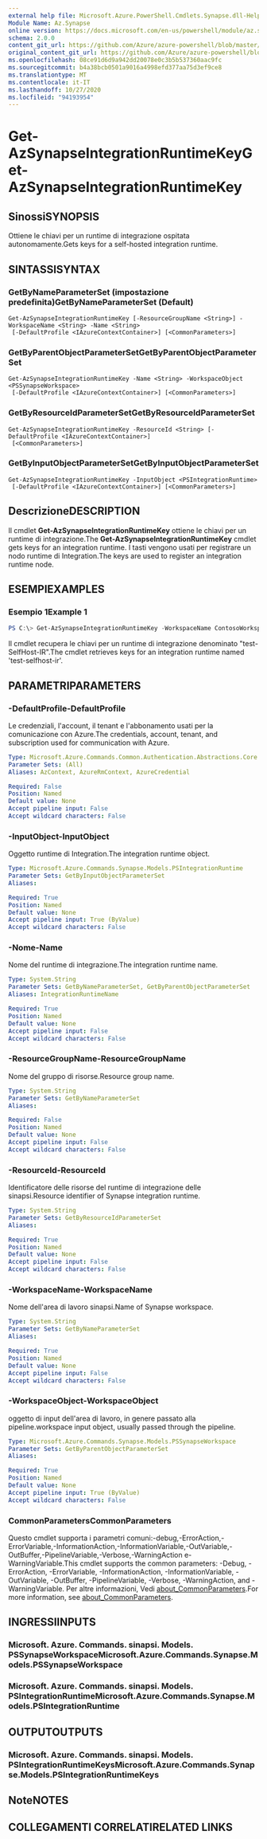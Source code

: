 ```yaml
---
external help file: Microsoft.Azure.PowerShell.Cmdlets.Synapse.dll-Help.xml
Module Name: Az.Synapse
online version: https://docs.microsoft.com/en-us/powershell/module/az.synapse/get-azsynapseintegrationruntimekey
schema: 2.0.0
content_git_url: https://github.com/Azure/azure-powershell/blob/master/src/Synapse/Synapse/help/Get-AzSynapseIntegrationRuntimeKey.md
original_content_git_url: https://github.com/Azure/azure-powershell/blob/master/src/Synapse/Synapse/help/Get-AzSynapseIntegrationRuntimeKey.md
ms.openlocfilehash: 08ce91d6d9a942dd20078e0c3b5b537360aac9fc
ms.sourcegitcommit: b4a38bcb0501a9016a4998efd377aa75d3ef9ce8
ms.translationtype: MT
ms.contentlocale: it-IT
ms.lasthandoff: 10/27/2020
ms.locfileid: "94193954"
---
```

# <span data-ttu-id="f4974-101">Get-AzSynapseIntegrationRuntimeKey</span><span class="sxs-lookup"><span data-stu-id="f4974-101">Get-AzSynapseIntegrationRuntimeKey</span></span>

## <span data-ttu-id="f4974-102">Sinossi</span><span class="sxs-lookup"><span data-stu-id="f4974-102">SYNOPSIS</span></span>
<span data-ttu-id="f4974-103">Ottiene le chiavi per un runtime di integrazione ospitata autonomamente.</span><span class="sxs-lookup"><span data-stu-id="f4974-103">Gets keys for a self-hosted integration runtime.</span></span>

## <span data-ttu-id="f4974-104">SINTASSI</span><span class="sxs-lookup"><span data-stu-id="f4974-104">SYNTAX</span></span>

### <span data-ttu-id="f4974-105">GetByNameParameterSet (impostazione predefinita)</span><span class="sxs-lookup"><span data-stu-id="f4974-105">GetByNameParameterSet (Default)</span></span>
```
Get-AzSynapseIntegrationRuntimeKey [-ResourceGroupName <String>] -WorkspaceName <String> -Name <String>
 [-DefaultProfile <IAzureContextContainer>] [<CommonParameters>]
```

### <span data-ttu-id="f4974-106">GetByParentObjectParameterSet</span><span class="sxs-lookup"><span data-stu-id="f4974-106">GetByParentObjectParameterSet</span></span>
```
Get-AzSynapseIntegrationRuntimeKey -Name <String> -WorkspaceObject <PSSynapseWorkspace>
 [-DefaultProfile <IAzureContextContainer>] [<CommonParameters>]
```

### <span data-ttu-id="f4974-107">GetByResourceIdParameterSet</span><span class="sxs-lookup"><span data-stu-id="f4974-107">GetByResourceIdParameterSet</span></span>
```
Get-AzSynapseIntegrationRuntimeKey -ResourceId <String> [-DefaultProfile <IAzureContextContainer>]
 [<CommonParameters>]
```

### <span data-ttu-id="f4974-108">GetByInputObjectParameterSet</span><span class="sxs-lookup"><span data-stu-id="f4974-108">GetByInputObjectParameterSet</span></span>
```
Get-AzSynapseIntegrationRuntimeKey -InputObject <PSIntegrationRuntime>
 [-DefaultProfile <IAzureContextContainer>] [<CommonParameters>]
```

## <span data-ttu-id="f4974-109">Descrizione</span><span class="sxs-lookup"><span data-stu-id="f4974-109">DESCRIPTION</span></span>
<span data-ttu-id="f4974-110">Il cmdlet **Get-AzSynapseIntegrationRuntimeKey** ottiene le chiavi per un runtime di integrazione.</span><span class="sxs-lookup"><span data-stu-id="f4974-110">The **Get-AzSynapseIntegrationRuntimeKey** cmdlet gets keys for an integration runtime.</span></span> <span data-ttu-id="f4974-111">I tasti vengono usati per registrare un nodo runtime di Integration.</span><span class="sxs-lookup"><span data-stu-id="f4974-111">The keys are used to register an integration runtime node.</span></span>

## <span data-ttu-id="f4974-112">ESEMPI</span><span class="sxs-lookup"><span data-stu-id="f4974-112">EXAMPLES</span></span>

### <span data-ttu-id="f4974-113">Esempio 1</span><span class="sxs-lookup"><span data-stu-id="f4974-113">Example 1</span></span>
```powershell
PS C:\> Get-AzSynapseIntegrationRuntimeKey -WorkspaceName ContosoWorkspace -Name 'test-selfhost-ir'
```

<span data-ttu-id="f4974-114">Il cmdlet recupera le chiavi per un runtime di integrazione denominato "test-SelfHost-IR".</span><span class="sxs-lookup"><span data-stu-id="f4974-114">The cmdlet retrieves keys for an integration runtime named 'test-selfhost-ir'.</span></span>

## <span data-ttu-id="f4974-115">PARAMETRI</span><span class="sxs-lookup"><span data-stu-id="f4974-115">PARAMETERS</span></span>

### <span data-ttu-id="f4974-116">-DefaultProfile</span><span class="sxs-lookup"><span data-stu-id="f4974-116">-DefaultProfile</span></span>
<span data-ttu-id="f4974-117">Le credenziali, l'account, il tenant e l'abbonamento usati per la comunicazione con Azure.</span><span class="sxs-lookup"><span data-stu-id="f4974-117">The credentials, account, tenant, and subscription used for communication with Azure.</span></span>

```yaml
Type: Microsoft.Azure.Commands.Common.Authentication.Abstractions.Core.IAzureContextContainer
Parameter Sets: (All)
Aliases: AzContext, AzureRmContext, AzureCredential

Required: False
Position: Named
Default value: None
Accept pipeline input: False
Accept wildcard characters: False
```

### <span data-ttu-id="f4974-118">-InputObject</span><span class="sxs-lookup"><span data-stu-id="f4974-118">-InputObject</span></span>
<span data-ttu-id="f4974-119">Oggetto runtime di Integration.</span><span class="sxs-lookup"><span data-stu-id="f4974-119">The integration runtime object.</span></span>

```yaml
Type: Microsoft.Azure.Commands.Synapse.Models.PSIntegrationRuntime
Parameter Sets: GetByInputObjectParameterSet
Aliases:

Required: True
Position: Named
Default value: None
Accept pipeline input: True (ByValue)
Accept wildcard characters: False
```

### <span data-ttu-id="f4974-120">-Nome</span><span class="sxs-lookup"><span data-stu-id="f4974-120">-Name</span></span>
<span data-ttu-id="f4974-121">Nome del runtime di integrazione.</span><span class="sxs-lookup"><span data-stu-id="f4974-121">The integration runtime name.</span></span>

```yaml
Type: System.String
Parameter Sets: GetByNameParameterSet, GetByParentObjectParameterSet
Aliases: IntegrationRuntimeName

Required: True
Position: Named
Default value: None
Accept pipeline input: False
Accept wildcard characters: False
```

### <span data-ttu-id="f4974-122">-ResourceGroupName</span><span class="sxs-lookup"><span data-stu-id="f4974-122">-ResourceGroupName</span></span>
<span data-ttu-id="f4974-123">Nome del gruppo di risorse.</span><span class="sxs-lookup"><span data-stu-id="f4974-123">Resource group name.</span></span>

```yaml
Type: System.String
Parameter Sets: GetByNameParameterSet
Aliases:

Required: False
Position: Named
Default value: None
Accept pipeline input: False
Accept wildcard characters: False
```

### <span data-ttu-id="f4974-124">-ResourceId</span><span class="sxs-lookup"><span data-stu-id="f4974-124">-ResourceId</span></span>
<span data-ttu-id="f4974-125">Identificatore delle risorse del runtime di integrazione delle sinapsi.</span><span class="sxs-lookup"><span data-stu-id="f4974-125">Resource identifier of Synapse integration runtime.</span></span>

```yaml
Type: System.String
Parameter Sets: GetByResourceIdParameterSet
Aliases:

Required: True
Position: Named
Default value: None
Accept pipeline input: False
Accept wildcard characters: False
```

### <span data-ttu-id="f4974-126">-WorkspaceName</span><span class="sxs-lookup"><span data-stu-id="f4974-126">-WorkspaceName</span></span>
<span data-ttu-id="f4974-127">Nome dell'area di lavoro sinapsi.</span><span class="sxs-lookup"><span data-stu-id="f4974-127">Name of Synapse workspace.</span></span>

```yaml
Type: System.String
Parameter Sets: GetByNameParameterSet
Aliases:

Required: True
Position: Named
Default value: None
Accept pipeline input: False
Accept wildcard characters: False
```

### <span data-ttu-id="f4974-128">-WorkspaceObject</span><span class="sxs-lookup"><span data-stu-id="f4974-128">-WorkspaceObject</span></span>
<span data-ttu-id="f4974-129">oggetto di input dell'area di lavoro, in genere passato alla pipeline.</span><span class="sxs-lookup"><span data-stu-id="f4974-129">workspace input object, usually passed through the pipeline.</span></span>

```yaml
Type: Microsoft.Azure.Commands.Synapse.Models.PSSynapseWorkspace
Parameter Sets: GetByParentObjectParameterSet
Aliases:

Required: True
Position: Named
Default value: None
Accept pipeline input: True (ByValue)
Accept wildcard characters: False
```

### <span data-ttu-id="f4974-130">CommonParameters</span><span class="sxs-lookup"><span data-stu-id="f4974-130">CommonParameters</span></span>
<span data-ttu-id="f4974-131">Questo cmdlet supporta i parametri comuni:-debug,-ErrorAction,-ErrorVariable,-InformationAction,-InformationVariable,-OutVariable,-OutBuffer,-PipelineVariable,-Verbose,-WarningAction e-WarningVariable.</span><span class="sxs-lookup"><span data-stu-id="f4974-131">This cmdlet supports the common parameters: -Debug, -ErrorAction, -ErrorVariable, -InformationAction, -InformationVariable, -OutVariable, -OutBuffer, -PipelineVariable, -Verbose, -WarningAction, and -WarningVariable.</span></span> <span data-ttu-id="f4974-132">Per altre informazioni, Vedi [about_CommonParameters](http://go.microsoft.com/fwlink/?LinkID=113216).</span><span class="sxs-lookup"><span data-stu-id="f4974-132">For more information, see [about_CommonParameters](http://go.microsoft.com/fwlink/?LinkID=113216).</span></span>

## <span data-ttu-id="f4974-133">INGRESSI</span><span class="sxs-lookup"><span data-stu-id="f4974-133">INPUTS</span></span>

### <span data-ttu-id="f4974-134">Microsoft. Azure. Commands. sinapsi. Models. PSSynapseWorkspace</span><span class="sxs-lookup"><span data-stu-id="f4974-134">Microsoft.Azure.Commands.Synapse.Models.PSSynapseWorkspace</span></span>

### <span data-ttu-id="f4974-135">Microsoft. Azure. Commands. sinapsi. Models. PSIntegrationRuntime</span><span class="sxs-lookup"><span data-stu-id="f4974-135">Microsoft.Azure.Commands.Synapse.Models.PSIntegrationRuntime</span></span>

## <span data-ttu-id="f4974-136">OUTPUT</span><span class="sxs-lookup"><span data-stu-id="f4974-136">OUTPUTS</span></span>

### <span data-ttu-id="f4974-137">Microsoft. Azure. Commands. sinapsi. Models. PSIntegrationRuntimeKeys</span><span class="sxs-lookup"><span data-stu-id="f4974-137">Microsoft.Azure.Commands.Synapse.Models.PSIntegrationRuntimeKeys</span></span>

## <span data-ttu-id="f4974-138">Note</span><span class="sxs-lookup"><span data-stu-id="f4974-138">NOTES</span></span>

## <span data-ttu-id="f4974-139">COLLEGAMENTI CORRELATI</span><span class="sxs-lookup"><span data-stu-id="f4974-139">RELATED LINKS</span></span>
